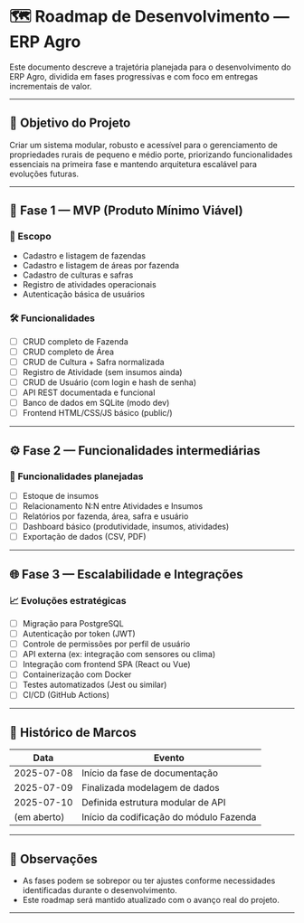 # 🗺️ Roadmap de Desenvolvimento — ERP Agro

Este documento descreve a trajetória planejada para o desenvolvimento do ERP Agro, dividida em fases progressivas e com foco em entregas incrementais de valor.

---

## 🎯 Objetivo do Projeto

Criar um sistema modular, robusto e acessível para o gerenciamento de propriedades rurais de pequeno e médio porte, priorizando funcionalidades essenciais na primeira fase e mantendo arquitetura escalável para evoluções futuras.

---

## 🚀 Fase 1 — MVP (Produto Mínimo Viável)

### 🧩 Escopo
- Cadastro e listagem de fazendas
- Cadastro e listagem de áreas por fazenda
- Cadastro de culturas e safras
- Registro de atividades operacionais
- Autenticação básica de usuários

### 🛠️ Funcionalidades
- [ ] CRUD completo de Fazenda
- [ ] CRUD completo de Área
- [ ] CRUD de Cultura + Safra normalizada
- [ ] Registro de Atividade (sem insumos ainda)
- [ ] CRUD de Usuário (com login e hash de senha)
- [ ] API REST documentada e funcional
- [ ] Banco de dados em SQLite (modo dev)
- [ ] Frontend HTML/CSS/JS básico (public/)

---

## ⚙️ Fase 2 — Funcionalidades intermediárias

### 🔄 Funcionalidades planejadas
- [ ] Estoque de insumos
- [ ] Relacionamento N:N entre Atividades e Insumos
- [ ] Relatórios por fazenda, área, safra e usuário
- [ ] Dashboard básico (produtividade, insumos, atividades)
- [ ] Exportação de dados (CSV, PDF)

---

## 🌐 Fase 3 — Escalabilidade e Integrações

### 📈 Evoluções estratégicas
- [ ] Migração para PostgreSQL
- [ ] Autenticação por token (JWT)
- [ ] Controle de permissões por perfil de usuário
- [ ] API externa (ex: integração com sensores ou clima)
- [ ] Integração com frontend SPA (React ou Vue)
- [ ] Containerização com Docker
- [ ] Testes automatizados (Jest ou similar)
- [ ] CI/CD (GitHub Actions)

---

## 📝 Histórico de Marcos

| Data       | Evento                            |
|------------|------------------------------------|
| 2025-07-08 | Início da fase de documentação    |
| 2025-07-09 | Finalizada modelagem de dados     |
| 2025-07-10 | Definida estrutura modular de API |
| (em aberto)| Início da codificação do módulo Fazenda |

---

## 📌 Observações

- As fases podem se sobrepor ou ter ajustes conforme necessidades identificadas durante o desenvolvimento.
- Este roadmap será mantido atualizado com o avanço real do projeto.

---
